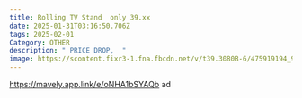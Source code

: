 ```yaml
---
title: Rolling TV Stand  only 39.xx
date: 2025-01-31T03:16:50.706Z
tags: 2025-02-01
Category: OTHER
description: " PRICE DROP,  "
image: https://scontent.fixr3-1.fna.fbcdn.net/v/t39.30808-6/475919194_9682240881799925_2418834175873029247_n.jpg?_nc_cat=111&ccb=1-7&_nc_sid=aa7b47&_nc_ohc=fe0fhT5Nw5kQ7kNvgHGs4mV&_nc_zt=23&_nc_ht=scontent.fixr3-1.fna&_nc_gid=AYqoqqBhL9i6U-bE94Og-V9&oh=00_AYBnPzrdC84s2Z4LAYoPYkJWzRPtsUhTNdGMyXAbwPy9gA&oe=67A225C1
---
```

https://mavely.app.link/e/oNHA1bSYAQb   ad
